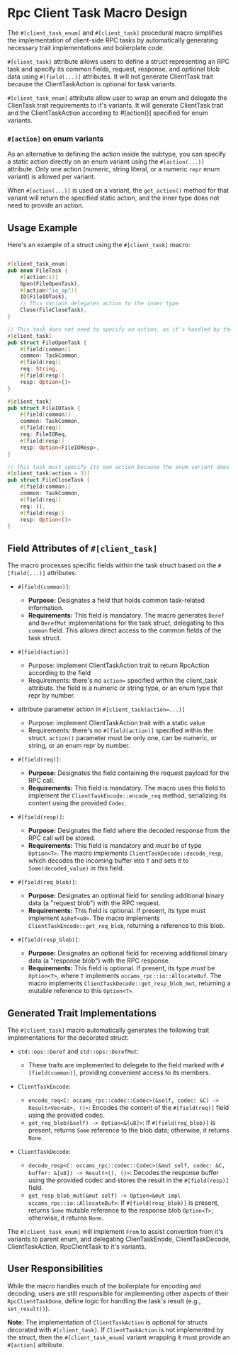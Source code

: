 # Rpc Client Task Macro Design

The `#[client_task_enum]` and `#[client_task]` procedural macro simplifies the implementation of client-side RPC tasks by automatically generating necessary trait implementations and boilerplate code.

`#[client_task]` attribute allows users to define a struct representing an RPC task and specify its common fields, request, response, and optional blob data using `#[field(...)]` attributes.
It will not generate ClientTask trait because the ClientTaskAction is optional for task variants.

`#[client_task_enum]` attribute allow user to wrap an enum and delegate the ClienTask trait requirements to it's variants.
It will generate ClientTask trait and the ClientTaskAction according to #[action()] specified for enum variants.

### `#[action]` on enum variants

As an alternative to defining the action inside the subtype, you can specify a static action directly on an enum variant using the `#[action(...)]` attribute. Only one action (numeric, string literal, or a numeric `repr` enum variant) is allowed per variant.

When `#[action(...)]` is used on a variant, the `get_action()` method for that variant will return the specified static action, and the inner type does not need to provide an action.

## Usage Example

Here's an example of a struct using the `#[client_task]` macro:

```rust

#[client_task_enum]
pub enum FileTask {
    #[action(1)]
    Open(FileOpenTask),
    #[action("io_op")]
    IO(FileIOTask),
    // This variant delegates action to the inner type
    Close(FileCloseTask),
}

// This task does not need to specify an action, as it's handled by the enum variant.
#[client_task]
pub struct FileOpenTask {
    #[field(common)]
    common: TaskCommon,
    #[field(req)]
    req: String,
    #[field(resp)]
    resp: Option<()>
}

#[client_task]
pub struct FileIOTask {
    #[field(common)]
    common: TaskCommon,
    #[field(req)]
    req: FileIOReq,
    #[field(resp)]
    resp: Option<FileIOResp>,
}

// This task must specify its own action because the enum variant does not.
#[client_task(action = 3)]
pub struct FileCloseTask {
    #[field(common)]
    common: TaskCommon,
    #[field(req)]
    req: (),
    #[field(resp)]
    resp: Option<()>
}

```

## Field Attributes of `#[client_task]`

The macro processes specific fields within the task struct based on the `#[field(...)]` attributes:

*   `#[field(common)]`:
    *   **Purpose:** Designates a field that holds common task-related information.
    *   **Requirements:** This field is mandatory. The macro generates `Deref` and `DerefMut` implementations for the task struct, delegating to this `common` field. This allows direct access to the common fields of the task struct.

*   `#[field(action)]`
    *   Purpose: implement ClientTaskAction trait to return RpcAction according to the field
    *   Requirements: there's no `action=` specified within the client_task attribute. the field is a numeric or string type, or an enum type that repr by number.

*   attribute parameter action in `#[client_task(action=...)]`
    *   Purpose: implement ClientTaskAction trait with a static value
    *   Requirements: there's no `#[field(action)]` specified within the struct.  `action()` parameter must be only one, can be numeric, or string, or an enum repr by number.

*   `#[field(req)]`:
    *   **Purpose:** Designates the field containing the request payload for the RPC call.
    *   **Requirements:** This field is mandatory. The macro uses this field to implement the `ClientTaskEncode::encode_req` method, serializing its content using the provided `Codec`.

*   `#[field(resp)]`:
    *   **Purpose:** Designates the field where the decoded response from the RPC call will be stored.
    *   **Requirements:** This field is mandatory and *must* be of type `Option<T>`. The macro implements `ClientTaskDecode::decode_resp`, which decodes the incoming buffer into `T` and sets it to `Some(decoded_value)` in this field.

*   `#[field(req_blob)]`:
    *   **Purpose:** Designates an optional field for sending additional binary data (a "request blob") with the RPC request.
    *   **Requirements:** This field is optional. If present, its type must implement `AsRef<u8>`. The macro implements `ClientTaskEncode::get_req_blob`, returning a reference to this blob.

*   `#[field(resp_blob)]`:
    *   **Purpose:** Designates an optional field for receiving additional binary data (a "response blob") with the RPC response.
    *   **Requirements:** This field is optional. If present, its type *must* be `Option<T>`, where `T` implements `occams_rpc::io::AllocateBuf`. The macro implements `ClientTaskDecode::get_resp_blob_mut`, returning a mutable reference to this `Option<T>`.

## Generated Trait Implementations

The `#[client_task]` macro automatically generates the following trait implementations for the decorated struct:

*   `std::ops::Deref` and `std::ops::DerefMut`:
    *   These traits are implemented to delegate to the field marked with `#[field(common)]`, providing convenient access to its members.

*   `ClientTaskEncode`:
    *   `encode_req<C: occams_rpc::codec::Codec>(&self, codec: &C) -> Result<Vec<u8>, ()>`: Encodes the content of the `#[field(req)]` field using the provided codec.
    *   `get_req_blob(&self) -> Option<&[u8]>`: If `#[field(req_blob)]` is present, returns `Some` reference to the blob data; otherwise, it returns `None`.

*   `ClientTaskDecode`:
    *   `decode_resp<C: occams_rpc::codec::Codec>(&mut self, codec: &C, buffer: &[u8]) -> Result<(), ()>`: Decodes the response buffer using the provided codec and stores the result in the `#[field(resp)]` field.
    *   `get_resp_blob_mut(&mut self) -> Option<&mut impl occams_rpc::io::AllocateBuf>`: If `#[field(resp_blob)]` is present, returns `Some` mutable reference to the response blob `Option<T>`; otherwise, it returns `None`.

The `#[client_task_enum]` will implement `From` to assist convertion from it's variants to parent enum, and delegating ClienTaskEnode, ClientTaskDecode, ClientTaskAction, RpcClientTask to it's variants.

## User Responsibilities

While the macro handles much of the boilerplate for encoding and decoding, users are still responsible for implementing other aspects of their `RpcClientTaskDone`, define logic for handling the task's result (e.g., `set_result()`).

**Note:** The implementation of `ClientTaskAction` is optional for structs decorated with `#[client_task]`. If `ClientTaskAction` is not implemented by the struct, then the `#[client_task_enum]` variant wrapping it must provide an `#[action]` attribute.
